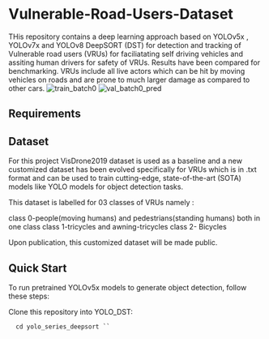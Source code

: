 # Vulnerable-Road-Users-Dataset
THis repository contains a deep learning approach based on YOLOv5x , YOLOv7x and YOLOv8 DeepSORT (DST) for detection and tracking of Vulnerable road users (VRUs) for faciliatating self driving vehicles and assiting human drivers for safety of VRUs. Results have been compared for benchmarking.
VRUs include all live actors which can be hit by moving vehicles on roads and are prone to much larger damage as compared to other cars. 
![train_batch0](https://github.com/Faryalaurooj/Vulnerable-Road-Users-Dataset/assets/138756263/07644322-113c-429b-a4b7-3f0cf9541dbb)
![val_batch0_pred](https://github.com/Faryalaurooj/Vulnerable-Road-Users-Dataset/assets/138756263/28ab2e28-649c-42ed-abee-41ee5c7f7c15)


## Requirements

## Dataset 

For this project VisDrone2019 dataset is used as a baseline and a new customized dataset has been evolved specifically for VRUs which is in .txt format and can be used to train cutting-edge, state-of-the-art (SOTA) models like YOLO models for object detection tasks.

This dataset is labelled for 03 classes of VRUs namely :

class 0-people(moving humans) and pedestrians(standing humans) both in one class
class 1-tricycles and awning-tricycles
class 2- Bicycles

Upon publication, this customized dataset will be made public.

## Quick Start

To run pretrained YOLOv5x models to generate object detection, follow these steps:

Clone this repository into YOLO_DST:

``` git clone https://github.com/Faryalaurooj/Vulnerable-Road-Users-Dataset.git
  cd yolo_series_deepsort ``

